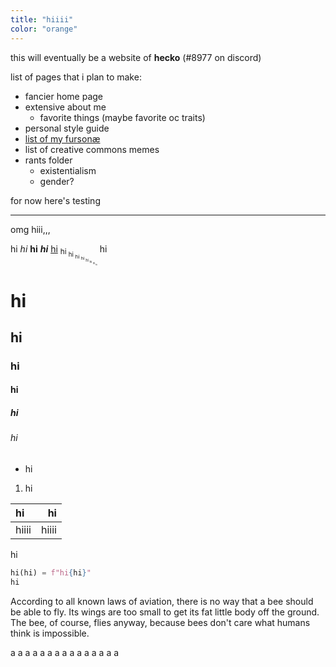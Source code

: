 ```yaml
---
title: "hiiii"
color: "orange"
---
```


this will eventually be a website of **hecko** (#8977 on discord)

list of pages that i plan to make:
- fancier home page
- extensive about me
	- favorite things (maybe favorite oc traits)
- personal style guide
- [list of my fursonæ](/fursonae/)
- list of creative commons memes
- rants folder
	- existentialism
	- gender?

for now here's testing

---

omg hiii,,,

hi *hi* **hi** ***hi*** [hi](/a/b) <sub>hi <sub>hi <sub>hi <sub>hi <sub>hi <sub>hi <sub>hi <sub>hi</sub></sub></sub></sub></sub></sub></sub></sub>
hi

# hi
## hi
### hi
#### hi
##### hi
###### hi

- hi

1. hi

| hi | hi |
| :- | -: |
| hiiii | hiiii |

hi

```python
hi(hi) = f"hi{hi}"
hi
```

According to all known laws of aviation, there is no way that a bee should be able to fly. Its wings are too small to get its fat little body off the ground. The bee, of course, flies anyway, because bees don't care what humans think is impossible.

a
a
a
a
a
a
a
a
a
a
a
a
a
a
a